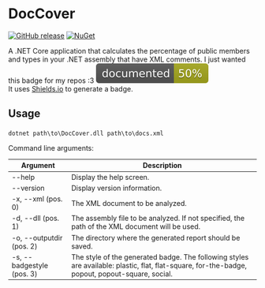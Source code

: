 # DocCover
[![GitHub release](https://img.shields.io/github/release/Artees/DocCover.svg?style=flat-square)](https://github.com/Artees/DocCover/releases)
[![NuGet](https://img.shields.io/nuget/v/DocCover.svg?style=flat-square)](https://www.nuget.org/packages/DocCover/)

A .NET Core application that calculates the percentage of public members and types in your 
.NET assembly that have XML comments. I just wanted this badge for my repos :3 
[![Documented](report_example/badge.svg)](https://htmlpreview.github.io/?https://github.com/Artees/DocCover/blob/master/report_example/index.html)  
It uses [Shields.io](https://shields.io) to generate a badge.

## Usage
`dotnet path\to\DocCover.dll path\to\docs.xml`

Command line arguments:

| Argument                  	| Description                                                                                                                                     	|
|---------------------------	|-------------------------------------------------------------------------------------------------------------------------------------------------	|
| --help                    	| Display the help screen.                                                                                                                        	|
| --version                 	| Display version information.                                                                                                                    	|
| -x, --xml (pos. 0)        	| The XML document to be analyzed.                                                                                                                	|
| -d, --dll (pos. 1)        	| The assembly file to be analyzed. If not specified, the path of the XML document will be used.                                                  	|
| -o, --outputdir (pos. 2)  	| The directory where the generated report should be saved.                                                                                       	|
| -s, --badgestyle (pos. 3) 	| The style of the generated badge. The following styles are available: plastic, flat, flat-square, for-the-badge, popout, popout-square, social. 	|